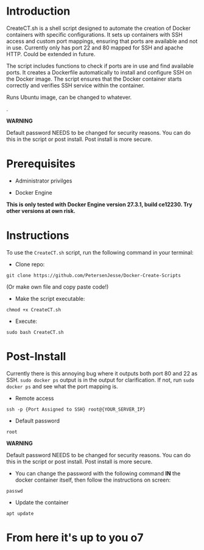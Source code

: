 # Introduction

CreateCT.sh is a shell script designed to automate the creation of Docker containers with specific configurations. It sets up containers with SSH access and custom port mappings, ensuring that ports are available and not in use.
Currently only has port 22 and 80 mapped for SSH and apache HTTP. Could be extended in future.

The script includes functions to check if ports are in use and find available ports.
It creates a Dockerfile automatically to install and configure SSH on the Docker image.
The script ensures that the Docker container starts correctly and verifies SSH service within the container.

Runs Ubuntu image, can be changed to whatever.

.

**WARNING**

Default password NEEDS to be changed for security reasons. You can do this in the script or post install. Post install is more secure.

# Prerequisites

- Administrator privilges

- Docker Engine

**This is only tested with Docker Engine version 27.3.1, build ce12230. Try other versions at own risk.**

# Instructions
To use the ```CreateCT.sh``` script, run the following command in your terminal:

- Clone repo:
```
git clone https://github.com/PetersenJesse/Docker-Create-Scripts
```

(Or make own file and copy paste code!)

- Make the script executable:
```
chmod +x CreateCT.sh
```

- Execute:
```
sudo bash CreateCT.sh
```
# Post-Install

Currently there is this annoying bug where it outputs both port 80 and 22 as SSH. ``` sudo docker ps ``` output is in the output for clarification. If not, run ```sudo docker ps``` and see what the port mapping is.

- Remote access
```
ssh -p {Port Assigned to SSH} root@{YOUR_SERVER_IP}
```
- Default password
```
root
```

**WARNING** 

Default password NEEDS to be changed for security reasons. You can do this in the script or post install. Post install is more secure. 

- You can change the password with the following command **IN** the docker container itself, then follow the instructions on screen:
```
passwd
```

- Update the container
```
apt update
```

# From here it's up to you o7

